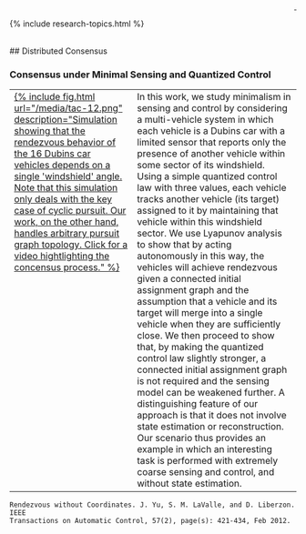 <div style="text-align: right">
  <a href="https://scholar.google.com/citations?user=jkRa2LEAAAAJ&hl=en"><span style="color:blue">&nbsp;</span></a>
</div>

{% include research-topics.html %} 

<br />
## Distributed Consensus

### Consensus under Minimal Sensing and Quantized Control

<table border="0"  style="border: none!important; vertical-align:top;">
  <tr style="border: none!important;">
    <td width="200px" style="border: none!important;  vertical-align:top;">
      <a href="https://youtu.be/SSVS6PxpNiY" target="youtube">
      {% include fig.html url="/media/tac-12.png" description="Simulation showing that the rendezvous behavior of the 16 Dubins car vehicles depends on a single 'windshield' angle. Note that this simulation only deals with the key case of cyclic pursuit. Our work, on the other hand, handles arbitrary pursuit graph topology. Click for a video hightlighting the concensus process." %}  
      </a> 
    </td>
    <td style="border: none!important; vertical-align:top;">
       In this work, we study minimalism in sensing and control by considering a multi-vehicle system in which each vehicle is a Dubins car with a limited sensor that reports only the presence of another vehicle within some sector of its windshield. Using a simple quantized control law with three values, each vehicle tracks another vehicle (its target) assigned to it by maintaining that vehicle within this windshield sector. We use Lyapunov analysis to show that by acting autonomously in this way, the vehicles will achieve rendezvous given a connected initial assignment graph and the assumption that a vehicle and its target will merge into a single vehicle when they are sufficiently close. We then proceed to show that, by making the quantized control law slightly stronger, a connected initial assignment graph is not required and the sensing model can be weakened further. A distinguishing feature of our approach is that it does not involve state estimation or reconstruction. Our scenario thus provides an example in which an interesting task is performed with extremely coarse sensing and control, and without state estimation.
    </td>
  </tr>
</table>

```
Rendezvous without Coordinates. J. Yu, S. M. LaValle, and D. Liberzon. IEEE 
Transactions on Automatic Control, 57(2), page(s): 421-434, Feb 2012. 
```

